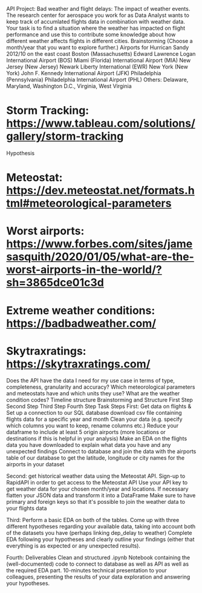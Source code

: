 API Project: Bad weather and flight delays: The impact of weather events.
The research center for aerospace you work for as Data Analyst wants to keep track of accumlated flights data in combination with weather data. Your task is to find a situation where the weather has impacted on flight performance and use this to contribute some knowledge about how different weather affects flights in different cities.
Brainstorming (Choose a month/year that you want to explore further.)
Airports for Hurrican Sandy 2012/10 on the east coast
Boston (Massachusetts) Edward Lawrence Logan International Airport (BOS)
Miami (Florida) International Airport (MIA)
New Jersey (New Jersey) Newark Liberty International (EWR)
New York (New York) John F. Kennedy International Airport (JFK)
Philadelphia (Pennsylvania) Philadelphia International Airport (PHL)
Others: Delaware, Maryland, Washington D.C., Virginia, West Virginia

# Storm Tracking: https://www.tableau.com/solutions/gallery/storm-tracking
Hypothesis



# Meteostat: https://dev.meteostat.net/formats.html#meteorological-parameters
# Worst airports: https://www.forbes.com/sites/jamesasquith/2020/01/05/what-are-the-worst-airports-in-the-world/?sh=3865dce01c3d
# Extreme weather conditions: https://badbadweather.com/
# Skytraxratings: https://skytraxratings.com/

Does the API have the data I need for my use case in terms of type, completeness, granularity and accuracy?
Which meteorological parameters and meteostats have and which units they use?
What are the weather condition codes?
Timeline structure
Brainstorming and Structure
First Step
Second Step
Third Step
Fourth Step
Task Steps
First: Get data on flights & Set up a connection to our SQL database
download csv file containing flights data for a specific year and month
Clean your data (e.g. specify which columns you want to keep, rename columns etc.)
Reduce your dataframe to include at least 5 origin airports (more locations or destinations if this is helpful in your analysis)
Make an EDA on the flights data you have downloaded to explain what data you have and any unexpected findings
Connect to database and join the data with the airports table of our database to get the latitude, longitude or city names for the airports in your dataset

Second: get historical weather data using the Meteostat API.
Sign-up to RapidAPI in order to get access to the Meteostat API
Use your API key to get weather data for your chosen month/year and locations.
If necessary flatten your JSON data and transform it into a DataFrame
Make sure to have primary and foreign keys so that it's possible to join the weather data to your flights data

Third: Perform a basic EDA on both of the tables.
Come up with three different hypotheses regarding your available data, taking into account both of the datasets you have (perhaps linking dep_delay to weather)
Complete EDA following your hypotheses and clearly outline your findings (either that everything is as expected or any unexpected results).

Fourth: Deliverables
Clean and structured .ipynb Notebook containing the (well-documented) code to connect to database as well as API as well as the required EDA part.
10-minutes technical presentation to your colleagues, presenting the results of your data exploration and answering your hypotheses.